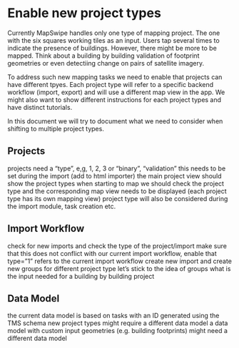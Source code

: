 # Enable new project types
Currently MapSwipe handles only one type of mapping project. The one with the six squares working tiles as an input. Users tap several times to indicate the presence of buildings. However, there might be more to be mapped. Think about a building by building validation of footprint geometries or even detectiing change on pairs of satellite imagery.

To address such new mapping tasks we need to enable that projects can have different tpyes. Each project type will refer to a specific backend workflow (import, export) and will use a different map view in the app. We might also want to show different instructions for each project types and have distinct tutorials.

In this document we will try to document what we need to consider when shifting to multiple project types.

## Projects
projects need a “type”, e,g, 1, 2, 3 or “binary”, “validation”
this needs to be set during the import (add to html importer)
the main project view should show the project types
when starting to map we should check the project type and the
 corresponding map view needs to be displayed (each project type has its own mapping view)
project type will also be considered during the import module, task creation etc.

## Import Workflow
check for new imports and check the type of the project/import
make sure that this does not conflict with our current import workflow, enable that type=”1” refers to the current import workflow
create new import and create new groups for different project type
let’s stick to the idea of groups
what is the input needed for a building by building project

## Data Model
the current data model is based on tasks with an ID generated using the TMS schema
new project types might require a different data model
a data model with custom input geometries (e.g. building footprints) might need a different data model

